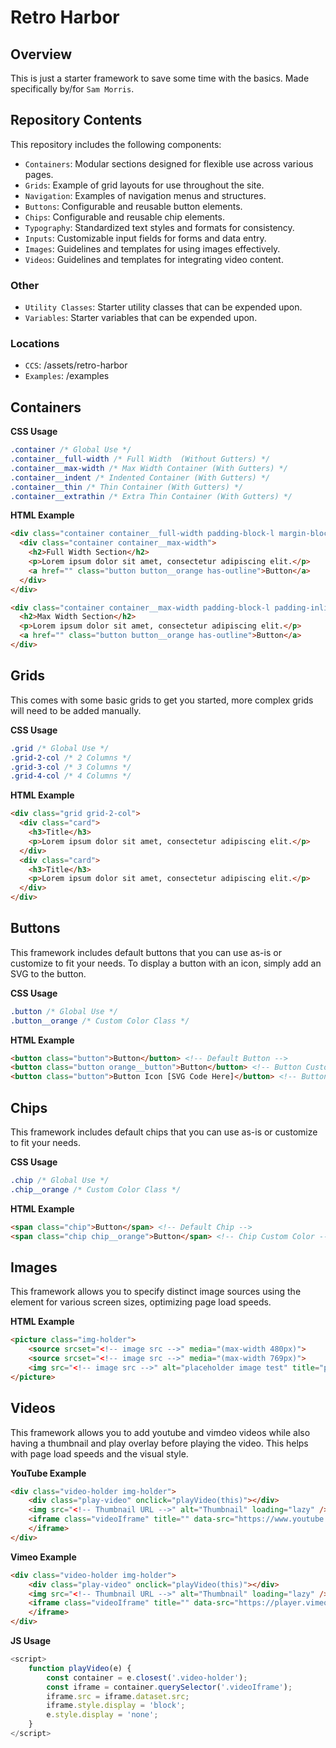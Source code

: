 # Retro Harbor

## Overview

This is just a starter framework to save some time with the basics. Made specifically by/for `Sam Morris`.

## Repository Contents

This repository includes the following components:

- `Containers`: Modular sections designed for flexible use across various pages.
- `Grids`: Example of grid layouts for use throughout the site.
- `Navigation`: Examples of navigation menus and structures.
- `Buttons`: Configurable and reusable button elements.
- `Chips`: Configurable and reusable chip elements.
- `Typography`: Standardized text styles and formats for consistency.
- `Inputs`: Customizable input fields for forms and data entry.
- `Images`: Guidelines and templates for using images effectively.
- `Videos`: Guidelines and templates for integrating video content.

### Other

- `Utility Classes`: Starter utility classes that can be expended upon.
- `Variables`: Starter variables that can be expended upon.

### Locations

- `CCS`: /assets/retro-harbor
- `Examples`: /examples

## Containers

**CSS Usage**
```css
.container /* Global Use */
.container__full-width /* Full Width  (Without Gutters) */
.container__max-width /* Max Width Container (With Gutters) */
.container__indent /* Indented Container (With Gutters) */
.container__thin /* Thin Container (With Gutters) */
.container__extrathin /* Extra Thin Container (With Gutters) */
```
**HTML Example**
```html
<div class="container container__full-width padding-block-l margin-block-l dark-bg light-t center-t no-gap">
  <div class="container container__max-width">
    <h2>Full Width Section</h2>
    <p>Lorem ipsum dolor sit amet, consectetur adipiscing elit.</p>
    <a href="" class="button button__orange has-outline">Button</a>
  </div>
</div>

<div class="container container__max-width padding-block-l padding-inline-l margin-block-l dark-bg light-t center-t">
  <h2>Max Width Section</h2>
  <p>Lorem ipsum dolor sit amet, consectetur adipiscing elit.</p>
  <a href="" class="button button__orange has-outline">Button</a>
</div>
```

## Grids
This comes with some basic grids to get you started, more complex grids will need to be added manually.

**CSS Usage**
```css
.grid /* Global Use */
.grid-2-col /* 2 Columns */
.grid-3-col /* 3 Columns */
.grid-4-col /* 4 Columns */
```
**HTML Example**
```html
<div class="grid grid-2-col">
  <div class="card">
    <h3>Title</h3>
    <p>Lorem ipsum dolor sit amet, consectetur adipiscing elit.</p>
  </div>
  <div class="card">
    <h3>Title</h3>
    <p>Lorem ipsum dolor sit amet, consectetur adipiscing elit.</p>
  </div>
</div>
```

## Buttons
This framework includes default buttons that you can use as-is or customize to fit your needs. To display a button with an icon, simply add an SVG to the button.

**CSS Usage**
```css
.button /* Global Use */
.button__orange /* Custom Color Class */
```
**HTML Example**
```html
<button class="button">Button</button> <!-- Default Button -->
<button class="button orange__button">Button</button> <!-- Button Custom Color -->
<button class="button">Button Icon [SVG Code Here]</button> <!-- Button With Icon -->
```

## Chips
This framework includes default chips that you can use as-is or customize to fit your needs.

**CSS Usage**
```css
.chip /* Global Use */
.chip__orange /* Custom Color Class */
```
**HTML Example**
```html
<span class="chip">Button</span> <!-- Default Chip -->
<span class="chip chip__orange">Button</span> <!-- Chip Custom Color -->
```

## Images
This framework allows you to specify distinct image sources using the <picture> element for various screen sizes, optimizing page load speeds.

**HTML Example**
```html
<picture class="img-holder">
    <source srcset="<!-- image src -->" media="(max-width 480px)">
    <source srcset="<!-- image src -->" media="(max-width 769px)">
    <img src="<!-- image src -->" alt="placeholder image test" title="placeholder image test">
</picture>
```

## Videos
This framework allows you to add youtube and vimdeo videos while also having a thumbnail and play overlay before playing the video. This helps with page load speeds and the visual style.

**YouTube Example**
```html
<div class="video-holder img-holder">
    <div class="play-video" onclick="playVideo(this)"></div>
    <img src="<!-- Thumbnail URL -->" alt="Thumbnail" loading="lazy" />
    <iframe class="videoIframe" title="" data-src="https://www.youtube.com/embed/aLuj7Lw9hVk?feature=oembed&controls=1&hd=1&autohide=1&autoplay=1" src="" frameborder="0" allow="accelerometer; autoplay; clipboard-write; encrypted-media; gyroscope; picture-in-picture; web-share" referrerpolicy="strict-origin-when-cross-origin" allowfullscreen>
    </iframe>
</div>
```

**Vimeo Example**
```html
<div class="video-holder img-holder">
    <div class="play-video" onclick="playVideo(this)"></div>
    <img src="<!-- Thumbnail URL -->" alt="Thumbnail" loading="lazy" />
    <iframe class="videoIframe" title="" data-src="https://player.vimeo.com/video/235215203?h=f7635d145a&autoplay=1" src="" width="640" height="360" frameborder="0" allow="autoplay; fullscreen; picture-in-picture" allowfullscreen>
    </iframe>
</div>
```

**JS Usage**
```javascript
<script>
    function playVideo(e) {
        const container = e.closest('.video-holder');
        const iframe = container.querySelector('.videoIframe');
        iframe.src = iframe.dataset.src;
        iframe.style.display = 'block';
        e.style.display = 'none';
    }
</script>
```
